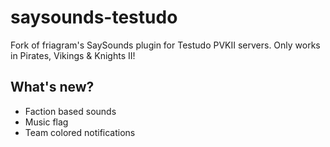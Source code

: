 # saysounds-testudo
Fork of friagram's SaySounds plugin for Testudo PVKII servers.
Only works in Pirates, Vikings & Knights II!


What's new?
-----
- Faction based sounds
- Music flag
- Team colored notifications
